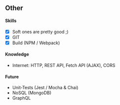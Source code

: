## Other

#### Skills
- [X] Soft ones are pretty good ;)
- [X] GIT
- [X] Build (NPM / Webpack)

#### Knowledge 
- Internet: HTTP, REST API, Fetch API (AJAX), CORS

#### Future
- Unit-Tests (Jest / Mocha & Chai)    
- NoSQL (MongoDB)
- GraphQL
